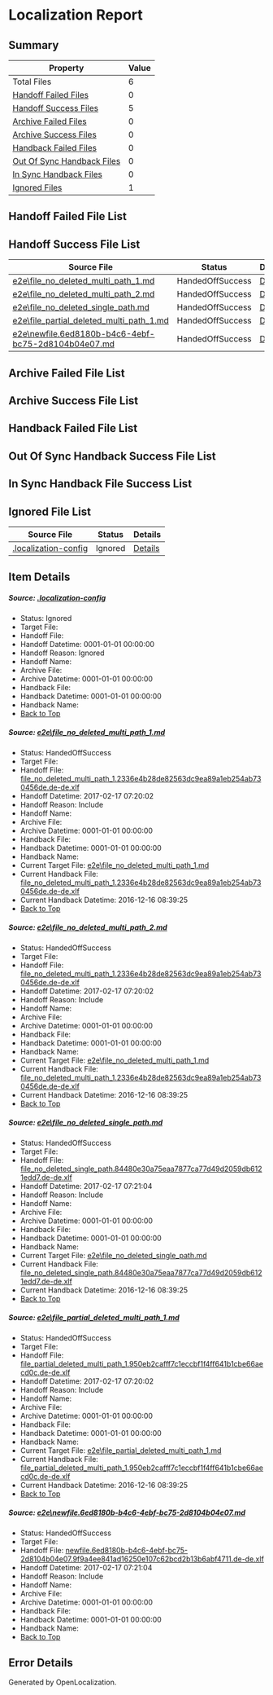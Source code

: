 # <a name='report-top'></a> Localization Report

## Summary
 Property | Value 
 -------- | ----- 
 Total Files | 6
[ Handoff Failed Files ](#handoff-failed-list)| 0
[ Handoff Success Files ](#handoff-success-list)| 5
[ Archive Failed Files ](#archive-failed-list)| 0
[ Archive Success Files ](#archive-success-list)| 0
[ Handback Failed Files ](#handback-failed-list)| 0
[ Out Of Sync Handback Files ](#outofsync-handback-success-list)| 0
[ In Sync Handback Files ](#insync-handback-success-list)| 0
[ Ignored Files ](#ignored-list)| 1

## <a name='handoff-failed-list'></a> Handoff Failed File List

## <a name='handoff-success-list'></a> Handoff Success File List
 Source File | Status | Details 
 ----------- | ------ | ------- 
 [e2e\file_no_deleted_multi_path_1.md](https://github.com/OpenLocalizationTestOrg/ol-test0/blob/ecfc0f992728443b7c7e94bc17eb7103323bf7fe/e2e/file_no_deleted_multi_path_1.md) | HandedOffSuccess | [Details](#f2ca6c3d7a8193b3bf85e5762a9b8d27d7e4287c1)
 [e2e\file_no_deleted_multi_path_2.md](https://github.com/OpenLocalizationTestOrg/ol-test0/blob/177ff54155d09fd149849516a9ca4b0075b6e244/e2e/file_no_deleted_multi_path_2.md) | HandedOffSuccess | [Details](#f2ca6c3d7a8193b3bf85e5762a9b8d27d7e4287c2)
 [e2e\file_no_deleted_single_path.md](https://github.com/OpenLocalizationTestOrg/ol-test0/blob/177ff54155d09fd149849516a9ca4b0075b6e244/e2e/file_no_deleted_single_path.md) | HandedOffSuccess | [Details](#b20b0ee05e10bb929fe4aa436f9f1ab84c6e31b83)
 [e2e\file_partial_deleted_multi_path_1.md](https://github.com/OpenLocalizationTestOrg/ol-test0/blob/ecfc0f992728443b7c7e94bc17eb7103323bf7fe/e2e/file_partial_deleted_multi_path_1.md) | HandedOffSuccess | [Details](#dceaf192488ac4898bd99fe1cfae0456bc2a458c4)
 [e2e\newfile.6ed8180b-b4c6-4ebf-bc75-2d8104b04e07.md](https://github.com/OpenLocalizationTestOrg/ol-test0/blob/177ff54155d09fd149849516a9ca4b0075b6e244/e2e/newfile.6ed8180b-b4c6-4ebf-bc75-2d8104b04e07.md) | HandedOffSuccess | [Details](#de8e51f2b271147532660f8faadbc059b60d86ff5)

## <a name='archive-failed-list'></a> Archive Failed File List

## <a name='archive-success-list'></a> Archive Success File List

## <a name='handback-failed-list'></a> Handback Failed File List

## <a name='outofsync-handback-success-list'></a> Out Of Sync Handback Success File List

## <a name='insync-handback-success-list'></a> In Sync Handback File Success List

## <a name='ignored-list'></a> Ignored File List
 Source File | Status | Details 
 ----------- | ------ | ------- 
 [.localization-config](https://github.com/OpenLocalizationTestOrg/ol-test0/blob/177ff54155d09fd149849516a9ca4b0075b6e244/.localization-config) | Ignored | [Details](#cb0632cf59c1387fc1742bfb9fa3c47f87e2e5c90)

## Item Details
##### <a name='cb0632cf59c1387fc1742bfb9fa3c47f87e2e5c90'></a> Source: [.localization-config](https://github.com/OpenLocalizationTestOrg/ol-test0/blob/177ff54155d09fd149849516a9ca4b0075b6e244/.localization-config)
* Status: Ignored
* Target File: 
* Handoff File: 
* Handoff Datetime: 0001-01-01 00:00:00
* Handoff Reason: Ignored
* Handoff Name: 
* Archive File: 
* Archive Datetime: 0001-01-01 00:00:00
* Handback File: 
* Handback Datetime: 0001-01-01 00:00:00
* Handback Name: 
* [Back to Top](#report-top)

##### <a name='f2ca6c3d7a8193b3bf85e5762a9b8d27d7e4287c1'></a> Source: [e2e\file_no_deleted_multi_path_1.md](https://github.com/OpenLocalizationTestOrg/ol-test0/blob/ecfc0f992728443b7c7e94bc17eb7103323bf7fe/e2e/file_no_deleted_multi_path_1.md)
* Status: HandedOffSuccess
* Target File: 
* Handoff File: [file_no_deleted_multi_path_1.2336e4b28de82563dc9ea89a1eb254ab730456de.de-de.xlf](https://github.com/OpenLocalizationTestOrg/ol-test0-handoff/blob/9356bd7c5bfaaac2e0bc2efd871b5ad6dccc6662/ol-handoff/OpenLocalizationTestOrg/ol-test0-dede/xinjiang/mt/file_no_deleted_multi_path_1.2336e4b28de82563dc9ea89a1eb254ab730456de.de-de.xlf)
* Handoff Datetime: 2017-02-17 07:20:02
* Handoff Reason: Include
* Handoff Name: 
* Archive File: 
* Archive Datetime: 0001-01-01 00:00:00
* Handback File: 
* Handback Datetime: 0001-01-01 00:00:00
* Handback Name: 
* Current Target File: [e2e\file_no_deleted_multi_path_1.md](https://github.com/OpenLocalizationTestOrg/ol-test0-dede/blob/4b6273189cf8d8cfa46822e46a3cfe9eabd1f9d9/e2e/file_no_deleted_multi_path_1.md)
* Current Handback File: [file_no_deleted_multi_path_1.2336e4b28de82563dc9ea89a1eb254ab730456de.de-de.xlf](https://github.com/OpenLocalizationTestOrg/ol-test0-handback/blob/f56a12bdd4155640c6d7d30c69364c958156eca2/ol-handback/OpenLocalizationTestOrg/ol-test0-dede/xinjiang/mt/file_no_deleted_multi_path_1.2336e4b28de82563dc9ea89a1eb254ab730456de.de-de.xlf)
* Current Handback Datetime: 2016-12-16 08:39:25
* [Back to Top](#report-top)

##### <a name='f2ca6c3d7a8193b3bf85e5762a9b8d27d7e4287c2'></a> Source: [e2e\file_no_deleted_multi_path_2.md](https://github.com/OpenLocalizationTestOrg/ol-test0/blob/177ff54155d09fd149849516a9ca4b0075b6e244/e2e/file_no_deleted_multi_path_2.md)
* Status: HandedOffSuccess
* Target File: 
* Handoff File: [file_no_deleted_multi_path_1.2336e4b28de82563dc9ea89a1eb254ab730456de.de-de.xlf](https://github.com/OpenLocalizationTestOrg/ol-test0-handoff/blob/9356bd7c5bfaaac2e0bc2efd871b5ad6dccc6662/ol-handoff/OpenLocalizationTestOrg/ol-test0-dede/xinjiang/mt/file_no_deleted_multi_path_1.2336e4b28de82563dc9ea89a1eb254ab730456de.de-de.xlf)
* Handoff Datetime: 2017-02-17 07:20:02
* Handoff Reason: Include
* Handoff Name: 
* Archive File: 
* Archive Datetime: 0001-01-01 00:00:00
* Handback File: 
* Handback Datetime: 0001-01-01 00:00:00
* Handback Name: 
* Current Target File: [e2e\file_no_deleted_multi_path_1.md](https://github.com/OpenLocalizationTestOrg/ol-test0-dede/blob/4b6273189cf8d8cfa46822e46a3cfe9eabd1f9d9/e2e/file_no_deleted_multi_path_1.md)
* Current Handback File: [file_no_deleted_multi_path_1.2336e4b28de82563dc9ea89a1eb254ab730456de.de-de.xlf](https://github.com/OpenLocalizationTestOrg/ol-test0-handback/blob/f56a12bdd4155640c6d7d30c69364c958156eca2/ol-handback/OpenLocalizationTestOrg/ol-test0-dede/xinjiang/mt/file_no_deleted_multi_path_1.2336e4b28de82563dc9ea89a1eb254ab730456de.de-de.xlf)
* Current Handback Datetime: 2016-12-16 08:39:25
* [Back to Top](#report-top)

##### <a name='b20b0ee05e10bb929fe4aa436f9f1ab84c6e31b83'></a> Source: [e2e\file_no_deleted_single_path.md](https://github.com/OpenLocalizationTestOrg/ol-test0/blob/177ff54155d09fd149849516a9ca4b0075b6e244/e2e/file_no_deleted_single_path.md)
* Status: HandedOffSuccess
* Target File: 
* Handoff File: [file_no_deleted_single_path.84480e30a75eaa7877ca77d49d2059db6121edd7.de-de.xlf](https://github.com/OpenLocalizationTestOrg/ol-test0-handoff/blob/f8a74f49128fdd0f2aa9de17a6b81e5db2ebcdcb/ol-handoff/OpenLocalizationTestOrg/ol-test0-dede/xinjiang/mt/file_no_deleted_single_path.84480e30a75eaa7877ca77d49d2059db6121edd7.de-de.xlf)
* Handoff Datetime: 2017-02-17 07:21:04
* Handoff Reason: Include
* Handoff Name: 
* Archive File: 
* Archive Datetime: 0001-01-01 00:00:00
* Handback File: 
* Handback Datetime: 0001-01-01 00:00:00
* Handback Name: 
* Current Target File: [e2e\file_no_deleted_single_path.md](https://github.com/OpenLocalizationTestOrg/ol-test0-dede/blob/4b6273189cf8d8cfa46822e46a3cfe9eabd1f9d9/e2e/file_no_deleted_single_path.md)
* Current Handback File: [file_no_deleted_single_path.84480e30a75eaa7877ca77d49d2059db6121edd7.de-de.xlf](https://github.com/OpenLocalizationTestOrg/ol-test0-handback/blob/f56a12bdd4155640c6d7d30c69364c958156eca2/ol-handback/OpenLocalizationTestOrg/ol-test0-dede/xinjiang/mt/file_no_deleted_single_path.84480e30a75eaa7877ca77d49d2059db6121edd7.de-de.xlf)
* Current Handback Datetime: 2016-12-16 08:39:25
* [Back to Top](#report-top)

##### <a name='dceaf192488ac4898bd99fe1cfae0456bc2a458c4'></a> Source: [e2e\file_partial_deleted_multi_path_1.md](https://github.com/OpenLocalizationTestOrg/ol-test0/blob/ecfc0f992728443b7c7e94bc17eb7103323bf7fe/e2e/file_partial_deleted_multi_path_1.md)
* Status: HandedOffSuccess
* Target File: 
* Handoff File: [file_partial_deleted_multi_path_1.950eb2cafff7c1eccbf1f4ff641b1cbe66aecd0c.de-de.xlf](https://github.com/OpenLocalizationTestOrg/ol-test0-handoff/blob/9356bd7c5bfaaac2e0bc2efd871b5ad6dccc6662/ol-handoff/OpenLocalizationTestOrg/ol-test0-dede/xinjiang/mt/file_partial_deleted_multi_path_1.950eb2cafff7c1eccbf1f4ff641b1cbe66aecd0c.de-de.xlf)
* Handoff Datetime: 2017-02-17 07:20:02
* Handoff Reason: Include
* Handoff Name: 
* Archive File: 
* Archive Datetime: 0001-01-01 00:00:00
* Handback File: 
* Handback Datetime: 0001-01-01 00:00:00
* Handback Name: 
* Current Target File: [e2e\file_partial_deleted_multi_path_1.md](https://github.com/OpenLocalizationTestOrg/ol-test0-dede/blob/4b6273189cf8d8cfa46822e46a3cfe9eabd1f9d9/e2e/file_partial_deleted_multi_path_1.md)
* Current Handback File: [file_partial_deleted_multi_path_1.950eb2cafff7c1eccbf1f4ff641b1cbe66aecd0c.de-de.xlf](https://github.com/OpenLocalizationTestOrg/ol-test0-handback/blob/f56a12bdd4155640c6d7d30c69364c958156eca2/ol-handback/OpenLocalizationTestOrg/ol-test0-dede/xinjiang/mt/file_partial_deleted_multi_path_1.950eb2cafff7c1eccbf1f4ff641b1cbe66aecd0c.de-de.xlf)
* Current Handback Datetime: 2016-12-16 08:39:25
* [Back to Top](#report-top)

##### <a name='de8e51f2b271147532660f8faadbc059b60d86ff5'></a> Source: [e2e\newfile.6ed8180b-b4c6-4ebf-bc75-2d8104b04e07.md](https://github.com/OpenLocalizationTestOrg/ol-test0/blob/177ff54155d09fd149849516a9ca4b0075b6e244/e2e/newfile.6ed8180b-b4c6-4ebf-bc75-2d8104b04e07.md)
* Status: HandedOffSuccess
* Target File: 
* Handoff File: [newfile.6ed8180b-b4c6-4ebf-bc75-2d8104b04e07.9f9a4ee841ad16250e107c62bcd2b13b6abf4711.de-de.xlf](https://github.com/OpenLocalizationTestOrg/ol-test0-handoff/blob/f8a74f49128fdd0f2aa9de17a6b81e5db2ebcdcb/ol-handoff/OpenLocalizationTestOrg/ol-test0-dede/xinjiang/mt/newfile.6ed8180b-b4c6-4ebf-bc75-2d8104b04e07.9f9a4ee841ad16250e107c62bcd2b13b6abf4711.de-de.xlf)
* Handoff Datetime: 2017-02-17 07:21:04
* Handoff Reason: Include
* Handoff Name: 
* Archive File: 
* Archive Datetime: 0001-01-01 00:00:00
* Handback File: 
* Handback Datetime: 0001-01-01 00:00:00
* Handback Name: 
* [Back to Top](#report-top)


## Error Details

Generated by OpenLocalization.
